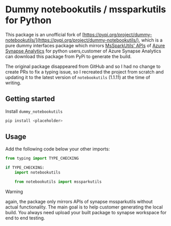 # Dummy notebookutils / mssparkutils for Python

This package is an unofficial fork of [https://pypi.org/project/dummy-notebookutils/](https://pypi.org/project/dummy-notebookutils/), which is a pure dummy interfaces package which mirrors [MsSparkUtils' APIs](https://learn.microsoft.com/en-us/azure/synapse-analytics/spark/microsoft-spark-utilities?pivots=programming-language-r) of [Azure Synapse Analytics](https://learn.microsoft.com/en-us/azure/synapse-analytics/) for python users,customer of Azure Synapse Analytics can download this package from PyPi to generate the build.

The original package disappeared from GitHub and so I had no change to create PRs to fix a typing issue, so I recreated the project from scratch and updating it to the latest version of `notebookutils` (1.1.11) at the time of writing.

## Getting started

Install `dummy_notebookutils`

```sh
pip install <placeholder>
```

## Usage

Add the following code below your other imports:

```python
from typing import TYPE_CHECKING

if TYPE_CHECKING:
    import notebookutils

    from notebookutils import mssparkutils
```

> [!WARNING]
> again, the package only mirrors APIs of synapse mssparkutils without actual functionality. The main goal is to help customer generating the local build. You always need upload your built package to synapse workspace for end to end testing.
